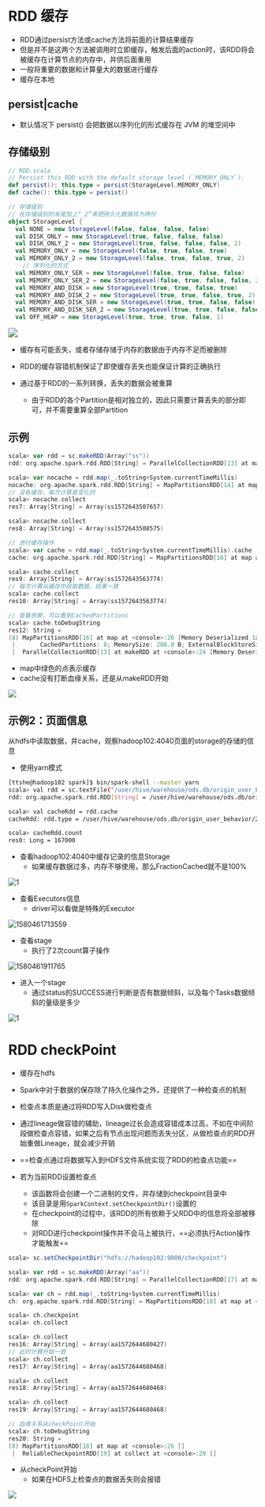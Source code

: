 # RDD 缓存

- RDD通过persist方法或cache方法将前面的计算结果缓存
- 但是并不是这两个方法被调用时立即缓存，触发后面的action时，该RDD将会被缓存在计算节点的内存中，并供后面重用
- 一般将重要的数据和计算量大的数据进行缓存
- 缓存在本地



## persist|cache

- 默认情况下 persist() 会把数据以序列化的形式缓存在 JVM 的堆空间中



## 存储级别

```scala
// RDD.scala
// Persist this RDD with the default storage level (`MEMORY_ONLY`).
def persist(): this.type = persist(StorageLevel.MEMORY_ONLY)
def cache(): this.type = persist()

// 存储级别
// 在存储级别的末尾加上“_2”来把持久化数据存为两份
object StorageLevel {
  val NONE = new StorageLevel(false, false, false, false)
  val DISK_ONLY = new StorageLevel(true, false, false, false)
  val DISK_ONLY_2 = new StorageLevel(true, false, false, false, 2)
  val MEMORY_ONLY = new StorageLevel(false, true, false, true)
  val MEMORY_ONLY_2 = new StorageLevel(false, true, false, true, 2)
    // 序列化的方式
  val MEMORY_ONLY_SER = new StorageLevel(false, true, false, false)
  val MEMORY_ONLY_SER_2 = new StorageLevel(false, true, false, false, 2)
  val MEMORY_AND_DISK = new StorageLevel(true, true, false, true)
  val MEMORY_AND_DISK_2 = new StorageLevel(true, true, false, true, 2)
  val MEMORY_AND_DISK_SER = new StorageLevel(true, true, false, false)
  val MEMORY_AND_DISK_SER_2 = new StorageLevel(true, true, false, false, 2)
  val OFF_HEAP = new StorageLevel(true, true, true, false, 1)
```

<img src="img/62.png" style="zoom:120%;" /> 

- 缓存有可能丢失，或者存储存储于内存的数据由于内存不足而被删除

- RDD的缓存容错机制保证了即使缓存丢失也能保证计算的正确执行

- 通过基于RDD的一系列转换，丢失的数据会被重算

  - 由于RDD的各个Partition是相对独立的，因此只需要计算丢失的部分即可，并不需要重算全部Partition

  

## 示例

```scala
scala> var rdd = sc.makeRDD(Array("ss"))
rdd: org.apache.spark.rdd.RDD[String] = ParallelCollectionRDD[13] at makeRDD at <console>:24

scala> var nocache = rdd.map(_.toString+System.currentTimeMillis)
nocache: org.apache.spark.rdd.RDD[String] = MapPartitionsRDD[14] at map at <console>:26
// 没有缓存，每次计算是变化的
scala> nocache.collect
res7: Array[String] = Array(ss1572643507657)

scala> nocache.collect
res8: Array[String] = Array(ss1572643508575)

// 进行缓存操作
scala> var cache = rdd.map(_.toString+System.currentTimeMillis).cache
cache: org.apache.spark.rdd.RDD[String] = MapPartitionsRDD[16] at map at <console>:26

scala> cache.collect
res9: Array[String] = Array(ss1572643563774)
// 每次计算从缓存中获取数据，结果一致
scala> cache.collect
res10: Array[String] = Array(ss1572643563774)

// 查看依赖，可以看到CachedPartitions
scala> cache.toDebugString
res12: String =
(8) MapPartitionsRDD[16] at map at <console>:26 [Memory Deserialized 1x Replicated]
 |       CachedPartitions: 8; MemorySize: 208.0 B; ExternalBlockStoreSize: 0.0 B; DiskSize: 0.0 B
 |  ParallelCollectionRDD[13] at makeRDD at <console>:24 [Memory Deserialized 1x Replicated]
```

- map中绿色的点表示缓存
- cache没有打断血缘关系，还是从makeRDD开始

![](img/63.png) 



## 示例2：页面信息

从hdfs中读取数据，并cache，观察hadoop102:4040页面的storage的存储的信息

- 使用yarn模式

```bash
[ttshe@hadoop102 spark]$ bin/spark-shell --master yarn
scala> val rdd = sc.textFile("/user/hive/warehouse/ods.db/origin_user_behavior/20190402")
rdd: org.apache.spark.rdd.RDD[String] = /user/hive/warehouse/ods.db/origin_user_behavior/20190402 MapPartitionsRDD[1] at textFile at <console>:24

scala> val cacheRdd = rdd.cache
cacheRdd: rdd.type = /user/hive/warehouse/ods.db/origin_user_behavior/20190402 MapPartitionsRDD[1] at textFile at <console>:24

scala> cacheRdd.count
res0: Long = 167000     
```

- 查看hadoop102:4040中缓存记录的信息Storage
  - 如果缓存数据过多，内存不够使用，那么FractionCached就不是100%

![1](img/142.png)

- 查看Executors信息
  - driver可以看做是特殊的Executor

![1580461713559](img/143.png)

- 查看stage
  - 执行了2次count算子操作

![1580461911765](img/144.png)

- 进入一个stage
  - 通过status的SUCCESS进行判断是否有数据倾斜，以及每个Tasks数据倾斜的量级是多少

![1](img/145.png)



# RDD checkPoint

- 缓存在hdfs

- Spark中对于数据的保存除了持久化操作之外，还提供了一种检查点的机制
- 检查点本质是通过将RDD写入Disk做检查点
- 通过lineage做容错的辅助，lineage过长会造成容错成本过高，不如在中间阶段做检查点容错，如果之后有节点出现问题而丢失分区，从做检查点的RDD开始重做Lineage，就会减少开销
- ==检查点通过将数据写入到HDFS文件系统实现了RDD的检查点功能==
- 若为当前RDD设置检查点
  - 该函数将会创建一个二进制的文件，并存储到checkpoint目录中
  - 该目录是用`SparkContext.setCheckpointDir()`设置的
  - 在checkpoint的过程中，该RDD的所有依赖于父RDD中的信息将全部被移除
  - 对RDD进行checkpoint操作并不会马上被执行，==必须执行Action操作才能触发==

```scala
scala> sc.setCheckpointDir("hdfs://hadoop102:9000/checkpoint")

scala> var rdd = sc.makeRDD(Array("aa"))
rdd: org.apache.spark.rdd.RDD[String] = ParallelCollectionRDD[17] at makeRDD at <console>:24

scala> var ch = rdd.map(_.toString+System.currentTimeMillis)
ch: org.apache.spark.rdd.RDD[String] = MapPartitionsRDD[18] at map at <console>:26

scala> ch.checkpoint
scala> ch.collect

scala> ch.collect
res16: Array[String] = Array(aa1572644680427)
// 此时计算开始一致
scala> ch.collect
res17: Array[String] = Array(aa1572644680468)

scala> ch.collect
res18: Array[String] = Array(aa1572644680468)

scala> ch.collect
res19: Array[String] = Array(aa1572644680468)

// 血缘关系从checkPoint开始
scala> ch.toDebugString
res20: String =
(8) MapPartitionsRDD[18] at map at <console>:26 []
 |  ReliableCheckpointRDD[19] at collect at <console>:29 []
```

- 从checkPoint开始
  - 如果在HDFS上检查点的数据丢失则会报错

![](img/64.png) 



